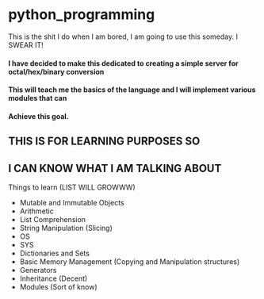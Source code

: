 # python_programming #
This is the shit I do when I am bored, I am going to use this someday. I SWEAR IT!

####	I have decided to make this dedicated to creating a simple server for octal/hex/binary conversion
####	This will teach me the basics of the language and I will implement various modules that can
####	Achieve this goal.

## THIS IS FOR LEARNING PURPOSES SO
## I CAN KNOW WHAT I AM TALKING ABOUT
Things to learn (LIST WILL GROWWW)
* Mutable and Immutable Objects
* Arithmetic
* List Comprehension
* String Manipulation (Slicing)
* OS
* SYS
* Dictionaries and Sets
* Basic Memory Management (Copying and Manipulation structures)
* Generators
* Inheritance (Decent)
* Modules (Sort of know)

